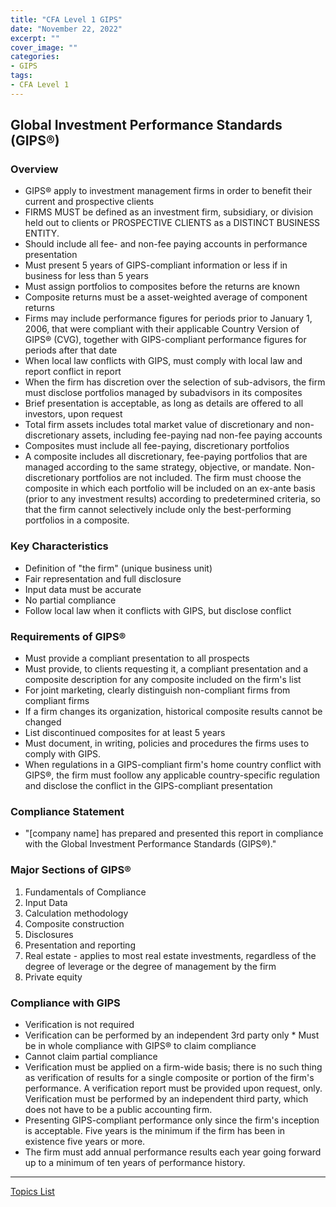```yaml
---
title: "CFA Level 1 GIPS"
date: "November 22, 2022"
excerpt: ""
cover_image: ""
categories:
- GIPS
tags:
- CFA Level 1
---
```


##  Global Investment Performance Standards (GIPS&reg;)		
	
### Overview 

* GIPS&reg; apply to investment management firms in order to benefit their current and prospective clients
* FIRMS MUST be defined as an investment firm, subsidiary, or division held out to clients or PROSPECTIVE CLIENTS as a DISTINCT BUSINESS ENTITY.
* Should include all fee- and non-fee paying accounts in performance presentation			
* Must present 5 years of GIPS-compliant information or less if in business for less than 5 years				
* Must assign portfolios to composites before the returns are known
* Composite returns must be a asset-weighted average of component returns
* Firms may include performance figures for periods prior to January 1, 2006, that were compliant with their applicable Country Version of GIPS&reg; (CVG), together with GIPS-compliant performance figures for periods after that date
* When local law conflicts with GIPS, must comply with local law and report conflict in report
* When the firm has discretion over the selection of sub-advisors, the firm must disclose portfolios managed by subadvisors in its composites														
* Brief presentation is acceptable, as long as details are offered to all investors, upon request
* Total firm assets includes total market value of discretionary and non-discretionary assets, including fee-paying nad non-fee paying accounts												
* Composites must include all fee-paying, discretionary portfolios
* A composite includes all discretionary, fee-paying portfolios that are managed according to the same strategy, objective, or mandate. Non-discretionary portfolios are not included. The firm must choose the composite in which each portfolio will be included on an ex-ante basis (prior to any investment results) according to predetermined criteria, so that the firm cannot selectively include only the best-performing portfolios in a composite.

### Key Characteristics		

* Definition of "the firm" (unique business unit)
* Fair representation and full disclosure
* Input data must be accurate				
* No partial compliance		
* Follow local law when it conflicts with GIPS, but disclose conflict

### Requirements of GIPS&reg;			

* Must provide a compliant presentation to all prospects
* Must provide, to clients requesting it, a compliant presentation and a composite description for any composite included on the firm's list
* For joint marketing, clearly distinguish non-compliant firms from compliant firms	
* If a firm changes its organization, historical composite results cannot be changed	
* List discontinued composites for at least 5 years
* Must document, in writing, policies and procedures the firms uses to comply with GIPS.
* When regulations in a GIPS-compliant firm's home country conflict with GIPS&reg;, the firm must foollow any applicable country-specific regulation and disclose the conflict in the GIPS-compliant presentation			
														
### Compliance Statement	

* "[company name] has prepared and presented this report in compliance with the Global Investment Performance Standards (GIPS&reg;)."													

### Major Sections of GIPS&reg;		

1. Fundamentals of Compliance				
2. Input Data
3. Calculation methodology			
4. Composite construction			
5. Disclosures	
6. Presentation and reporting				
7. Real estate - applies to most real estate investments, regardless of the degree of leverage or the degree of management by the firm														
8. Private equity
														
### Compliance with GIPS		

* Verification is not required				
* Verification can be performed by an independent 3rd party only	* Must be in whole compliance with GIPS&reg; to claim compliance
* Cannot claim partial compliance
* Verification must be applied on a firm-wide basis; there is no such thing as verification of results for a single composite or portion of the firm's performance. A verification report must be provided upon request, only. Verification must be performed by an independent third party, which does not have to be a public accounting firm.
* Presenting GIPS-compliant performance only since the firm's inception is acceptable. Five years is the minimum if the firm has been in existence five years or more. 						
* The firm must add annual performance results each year going forward up to a minimum of ten years of performance history.


<hr>

<a id="nav__prev" href="../cfa-study-topics">Topics List</a>

<!-- <a id="nav__next" href="../cfa-level-1-ethical-and-professional-standards-part-1">Back</a> -->

<br>
